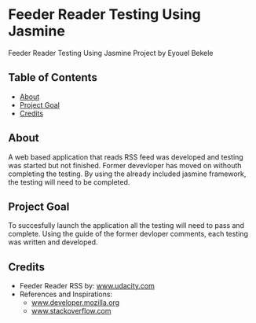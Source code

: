 # Feeder Reader Testing Using Jasmine

Feeder Reader Testing Using Jasmine Project by Eyouel Bekele

## Table of Contents

* [About](#about)
* [Project Goal](#ProjectGoal)
* [Credits](#credits)

## About

A web based application that reads RSS feed was developed and testing was started but not finished. Former devevloper has moved on withouth completing the  testing.  By using the already included jasmine framework, the testing will need to be completed. 

## Project Goal

To succesfully launch the application all the testing will need to pass and complete. Using the guide of the former devloper comments, each testing was written and developed. 


## Credits

* Feeder Reader RSS by: www.udacity.com 
* References and Inspirations:
  * www.developer.mozilla.org
  * www.stackoverflow.com

